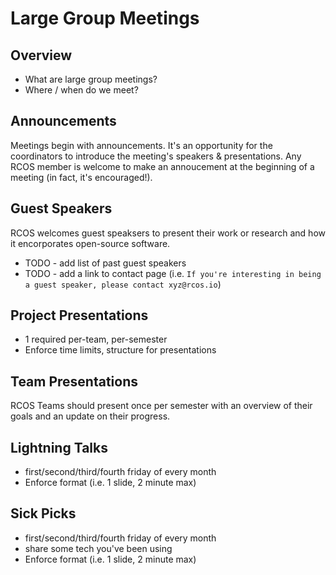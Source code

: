 # Large Group Meetings

## Overview
- What are large group meetings?
- Where / when do we meet?

## Announcements
Meetings begin with announcements. It's an opportunity for the coordinators to introduce the meeting's speakers & presentations. Any RCOS member is welcome to make an annoucement at the beginning of a meeting (in fact, it's encouraged!).

## Guest Speakers
RCOS welcomes guest speaksers to present their work or research and how it encorporates open-source software.
- TODO - add list of past guest speakers
- TODO - add a link to contact page (i.e. `If you're interesting in being a guest speaker, please contact xyz@rcos.io`)

## Project Presentations
  - 1 required per-team, per-semester
  - Enforce time limits, structure for presentations

## Team Presentations

RCOS Teams should present once per semester with an overview of their goals and an update on their progress.

## Lightning Talks
  - first/second/third/fourth friday of every month
  - Enforce format (i.e. 1 slide, 2 minute max)

## Sick Picks
  - first/second/third/fourth friday of every month
  - share some tech you've been using
  - Enforce format (i.e. 1 slide, 2 minute max)
